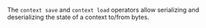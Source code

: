 The `context save` and `context load` operators allow serializing and
deserializing the state of a context to/from bytes.
